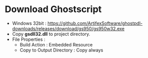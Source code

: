 # Download Ghostscript

* Windows 32bit : https://github.com/ArtifexSoftware/ghostpdl-downloads/releases/download/gs950/gs950w32.exe
* Copy **gsdll32.dll** to project directory.
* File Properties :
   * Build Action : Embedded Resource
   * Copy to Output Directory : Copy always
